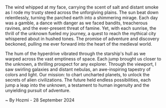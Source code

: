 
The wind whipped at my face, carrying the scent of salt and distant smoke as I rode my trusty steed across the unforgiving plains. The sun beat down relentlessly, turning the parched earth into a shimmering mirage.  Each day was a gamble, a dance with danger as we faced bandits, treacherous ravines, and the ever-present threat of famine. Yet, with each sunrise, the thrill of the unknown fueled my journey, a quest to reach the mythical city whispered about in hushed tones. The promise of adventure and discovery beckoned, pulling me ever forward into the heart of the medieval world.

The hum of the hyperdrive vibrated through the starship's hull as we warped across the vast emptiness of space. Each jump brought us closer to the unknown, a thrilling prospect for any explorer.  Through the viewport, I saw swirling galaxies and distant nebulas, an awe-inspiring tapestry of colors and light.  Our mission: to chart uncharted planets, to unlock the secrets of alien civilizations.  The future held endless possibilities, each jump a leap into the unknown, a testament to human ingenuity and the unyielding pursuit of adventure. 

~ By Hozmi - 28 September 2024
